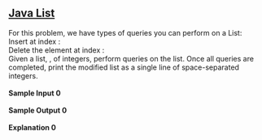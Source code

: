 ## **[Java List](https://www.hackerrank.com/challenges/java-list)** 
For this problem, we have types of queries you can perform on a List:<br>Insert at index :<br>Delete the element at index :<br>Given a list, , of integers, perform queries on the list. Once all queries are completed, print the modified list as a single line of space-separated integers.<br><br>**Sample Input 0**<br><br>**Sample Output 0**<br><br>**Explanation 0**<br><br>